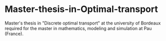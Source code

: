 # Master-thesis-in-Optimal-transport
Master's thesis in "Discrete optimal transport" at the university of Bordeaux required for the master in mathematics, modeling and simulation at Pau (France). 

